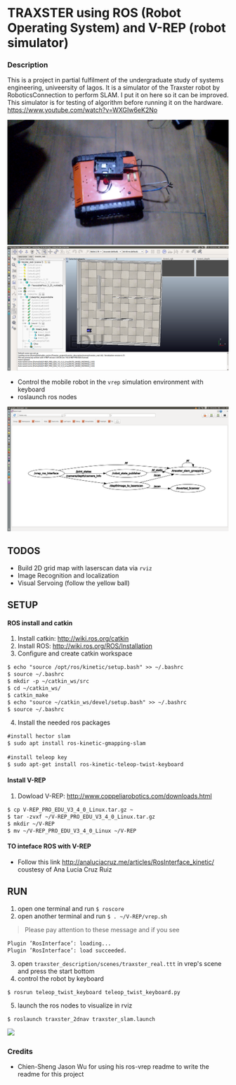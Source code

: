 # TRAXSTER using ROS (Robot Operating System) and V-REP (robot simulator)

### Description
This is a project in partial fulfilment of the undergraduate study of systems engineering, univeersity of lagos. It is a simulator of the Traxster robot by RoboticsConnection to perform SLAM. I put it on here so it can be improved. This simulator is for testing of algorithm before running it on the hardware. https://www.youtube.com/watch?v=WXGIw6eK2No

<img src="picture/real_traxster.jpg"> 


<img src="picture/world.png">


* Control the mobile robot in the `vrep` simulation environment with keyboard
* roslaunch ros nodes

<img src="picture/graph_ros.png">

## TODOS

* Build 2D grid map with laserscan data via `rviz`
* Image Recognition and localization
* Visual Servoing (follow the yellow ball)


## SETUP
#### ROS install and catkin
1. Install catkin: http://wiki.ros.org/catkin
2. Install ROS: http://wiki.ros.org/ROS/Installation
3. Configure and create catkin workspace
```
$ echo "source /opt/ros/kinetic/setup.bash" >> ~/.bashrc
$ source ~/.bashrc
$ mkdir -p ~/catkin_ws/src
$ cd ~/catkin_ws/
$ catkin_make
$ echo "source ~/catkin_ws/devel/setup.bash" >> ~/.bashrc
$ source ~/.bashrc
```
4. Install the needed ros packages
```
#install hector slam
$ sudo apt install ros-kinetic-gmapping-slam

#install teleop key
$ sudo apt-get install ros-kinetic-teleop-twist-keyboard
```
#### Install V-REP
1. Dowload V-REP: http://www.coppeliarobotics.com/downloads.html
```
$ cp V-REP_PRO_EDU_V3_4_0_Linux.tar.gz ~
$ tar -zvxf ~/V-REP_PRO_EDU_V3_4_0_Linux.tar.gz
$ mkdir ~/V-REP
$ mv ~/V-REP_PRO_EDU_V3_4_0_Linux ~/V-REP
```
#### TO inteface ROS with V-REP
* Follow this link http://analuciacruz.me/articles/RosInterface_kinetic/ coustesy of Ana Lucia Cruz Ruiz


## RUN
1. open one terminal and run `$ roscore`
2. open another terminal and run `$ . ~/V-REP/vrep.sh`
>  Please pay attention to these message and if you see 
```
Plugin ’RosInterface’: loading...
Plugin ’RosInterface’: load succeeded.
```
3. open `traxster_description/scenes/traxster_real.ttt` in vrep's scene and press the start bottom
4. control the robot by keyboard
```
$ rosrun teleop_twist_keyboard teleop_twist_keyboard.py
```
5. launch the ros nodes to visualize in rviz
```
$ roslaunch traxster_2dnav traxster_slam.launch
```


<img src="picture/rviz_run.jpg">


### Credits
* Chien-Sheng Jason Wu for using his ros-vrep readme to write the readme for this project

